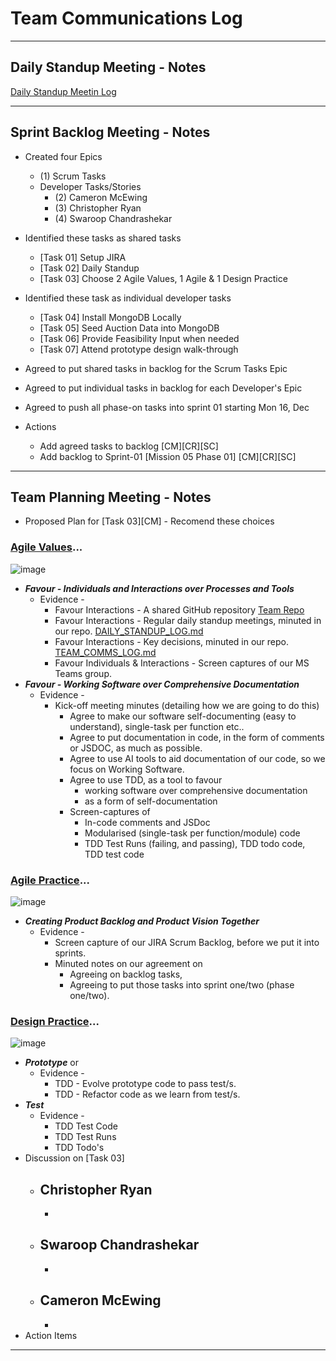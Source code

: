 # Team Communications Log

---

## Daily Standup Meeting - Notes

[Daily Standup Meetin Log](DAILY_STANDUP_LOG.md)

---

## Sprint Backlog Meeting - Notes

- Created four Epics
    - (1) Scrum Tasks
    - Developer Tasks/Stories
        - (2) Cameron McEwing
        - (3) Christopher Ryan
        - (4) Swaroop Chandrashekar

- Identified these tasks as shared tasks
  - [Task 01] Setup JIRA
  - [Task 02] Daily Standup
  - [Task 03] Choose 2 Agile Values, 1 Agile & 1 Design Practice

- Identified these task as individual developer tasks
  - [Task 04] Install MongoDB Locally
  - [Task 05] Seed Auction Data into MongoDB
  - [Task 06] Provide Feasibility Input when needed 
  - [Task 07] Attend prototype design walk-through

- Agreed to put shared tasks in backlog for the Scrum Tasks Epic
- Agreed to put individual tasks in backlog for each Developer's Epic

- Agreed to push all phase-on tasks into sprint 01 starting Mon 16, Dec

- Actions 
  - Add agreed tasks to backlog [CM][CR][SC]
  - Add backlog to Sprint-01 [Mission 05 Phase 01] [CM][CR][SC]

---

## Team Planning Meeting - Notes

- Proposed Plan for [Task 03][CM] - Recomend these choices

### [Agile Values](https://resources.scrumalliance.org/Article/key-values-principles-agile-manifesto)...

![image](https://github.com/user-attachments/assets/43c45bf5-3b27-41e7-b410-9972a8598fb0)

- ***Favour - Individuals and Interactions over Processes and Tools***
  - Evidence -
    - Favour Interactions - A shared GitHub repository [Team Repo](https://github.com/Astrotope/mr-level-05-fsd-mission-05-phase-01-group-01)
    - Favour Interactions - Regular daily standup meetings, minuted in our repo. [DAILY_STANDUP_LOG.md](https://github.com/Astrotope/mr-level-05-fsd-mission-05-phase-01-group-01/blob/main/scrum/DAILY_STANDUP_LOG.md)
    - Favour Interactions - Key decisions, minuted in our repo. [TEAM_COMMS_LOG.md](https://github.com/Astrotope/mr-level-05-fsd-mission-05-phase-01-group-01/blob/main/scrum/TEAM_COMMS_LOG.md)
    - Favour Individuals & Interactions - Screen captures of our MS Teams group.
- ***Favour - Working Software over Comprehensive Documentation***
  - Evidence - 
    - Kick-off meeting minutes (detailing how we are going to do this)
      - Agree to make our software self-documenting (easy to understand), single-task per function etc..
      - Agree to put documentation in code, in the form of comments or JSDOC, as much as possible.
      - Agree to use AI tools to aid documentation of our code, so we focus on Working Software.
      - Agree to use TDD, as a tool to favour 
        - working software over comprehensive documentation
        - as a form of self-documentation
      - Screen-captures of 
        - In-code comments and JSDoc
        - Modularised (single-task per function/module) code
        - TDD Test Runs (failing, and passing), TDD todo code, TDD test code

### [Agile Practice](https://www.ntaskmanager.com/blog/agile-best-practices/)...

![image](https://github.com/user-attachments/assets/6d7b5a7f-4e42-40b4-ac59-08660a94610a)

- ***Creating Product Backlog and Product Vision Together***
  - Evidence - 
    - Screen capture of our JIRA Scrum Backlog, before we put it into sprints.
    - Minuted notes on our agreement on 
      - Agreeing on backlog tasks, 
      - Agreeing to put those tasks into sprint one/two (phase one/two).

### [Design Practice](https://www.innovationtraining.org/steps-to-design-thinking/)...

![image](https://github.com/user-attachments/assets/cdbccaff-a0c5-45f8-b47c-2c4ce059d962)

- ***Prototype*** or
  - Evidence - 
    - TDD - Evolve prototype code to pass test/s.
    - TDD - Refactor code as we learn from test/s.
- ***Test***
  - Evidence - 
    - TDD Test Code
    - TDD Test Runs
    - TDD Todo's
- Discussion on [Task 03]
  - Christopher Ryan
    - 
    - 
  - Swaroop Chandrashekar
    - 
    - 
  - Cameron McEwing
    - 
    - 
- Action Items

---
